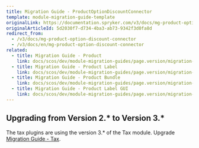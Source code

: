 ```yaml
---
title: Migration Guide - ProductOptionDiscountConnector
template: module-migration-guide-template
originalLink: https://documentation.spryker.com/v3/docs/mg-product-option-discount-connector
originalArticleId: 5d2030f7-d734-4ba3-ab73-9342f3d0fa8d
redirect_from:
  - /v3/docs/mg-product-option-discount-connector
  - /v3/docs/en/mg-product-option-discount-connector
related:
  - title: Migration Guide - Product
    link: docs/scos/dev/module-migration-guides/page.version/migration-guide-product.html
  - title: Migration Guide - Product Label
    link: docs/scos/dev/module-migration-guides/page.version/migration-guide-productlabel.html
  - title: Migration Guide - Product Bundle
    link: docs/scos/dev/module-migration-guides/page.version/migration-guide-productbundle.html
  - title: Migration Guide - Product Label GUI
    link: docs/scos/dev/module-migration-guides/page.version/migration-guide-productlabelgui.html
---
```


## Upgrading from Version 2.* to Version 3.*
The tax plugins are using the version 3.* of the Tax module. Upgrade [Migration Guide - Tax](/docs/scos/dev/module-migration-guides/{{page.version}}/migration-guide-tax.html).
